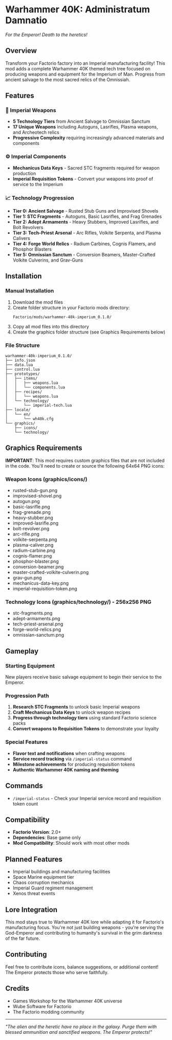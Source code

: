 # Warhammer 40K: Administratum Damnatio

*For the Emperor! Death to the heretics!*

## Overview

Transform your Factorio factory into an Imperial manufacturing facility! This mod adds a complete Warhammer 40K themed tech tree focused on producing weapons and equipment for the Imperium of Man. Progress from ancient salvage to the most sacred relics of the Omnissiah.

## Features

### 🔫 Imperial Weapons
- **5 Technology Tiers** from Ancient Salvage to Omnissian Sanctum
- **17 Unique Weapons** including Autoguns, Lasrifles, Plasma weapons, and Archeotech relics
- **Progressive Complexity** requiring increasingly advanced materials and components

### ⚙️ Imperial Components
- **Mechanicus Data Keys** - Sacred STC fragments required for weapon production
- **Imperial Requisition Tokens** - Convert your weapons into proof of service to the Imperium

### 📈 Technology Progression
- **Tier 0: Ancient Salvage** - Rusted Stub Guns and Improvised Shovels
- **Tier 1: STC Fragments** - Autoguns, Basic Lasrifles, and Frag Grenades
- **Tier 2: Adept Armaments** - Heavy Stubbers, Improved Lasrifles, and Bolt Revolvers
- **Tier 3: Tech-Priest Arsenal** - Arc Rifles, Volkite Serpenta, and Plasma Calivers
- **Tier 4: Forge World Relics** - Radium Carbines, Cognis Flamers, and Phosphor Blasters
- **Tier 5: Omnissian Sanctum** - Conversion Beamers, Master-Crafted Volkite Culverins, and Grav-Guns

## Installation

### Manual Installation
1. Download the mod files
2. Create folder structure in your Factorio mods directory:
   ```
   Factorio/mods/warhammer-40k-imperium_0.1.0/
   ```
3. Copy all mod files into this directory
4. Create the graphics folder structure (see Graphics Requirements below)

### File Structure
```
warhammer-40k-imperium_0.1.0/
├── info.json
├── data.lua
├── control.lua
├── prototypes/
│   ├── items/
│   │   ├── weapons.lua
│   │   └── components.lua
│   ├── recipes/
│   │   └── weapons.lua
│   └── technology/
│       └── imperial-tech.lua
├── locale/
│   └── en/
│       └── wh40k.cfg
└── graphics/
    ├── icons/
    └── technology/
```

## Graphics Requirements

**IMPORTANT**: This mod requires custom graphics files that are not included in the code. You'll need to create or source the following 64x64 PNG icons:

### Weapon Icons (graphics/icons/)
- rusted-stub-gun.png
- improvised-shovel.png
- autogun.png
- basic-lasrifle.png
- frag-grenade.png
- heavy-stubber.png
- improved-lasrifle.png
- bolt-revolver.png
- arc-rifle.png
- volkite-serpenta.png
- plasma-caliver.png
- radium-carbine.png
- cognis-flamer.png
- phosphor-blaster.png
- conversion-beamer.png
- master-crafted-volkite-culverin.png
- grav-gun.png
- mechanicus-data-key.png
- imperial-requisition-token.png

### Technology Icons (graphics/technology/) - 256x256 PNG
- stc-fragments.png
- adept-armaments.png
- tech-priest-arsenal.png
- forge-world-relics.png
- omnissian-sanctum.png

## Gameplay

### Starting Equipment
New players receive basic salvage equipment to begin their service to the Emperor.

### Progression Path
1. **Research STC Fragments** to unlock basic Imperial weapons
2. **Craft Mechanicus Data Keys** to unlock weapon recipes
3. **Progress through technology tiers** using standard Factorio science packs
4. **Convert weapons to Requisition Tokens** to demonstrate your loyalty

### Special Features
- **Flavor text and notifications** when crafting weapons
- **Service record tracking** via `/imperial-status` command
- **Milestone achievements** for producing requisition tokens
- **Authentic Warhammer 40K naming and theming**

## Commands

- `/imperial-status` - Check your Imperial service record and requisition token count

## Compatibility

- **Factorio Version**: 2.0+
- **Dependencies**: Base game only
- **Mod Compatibility**: Should work with most other mods

## Planned Features

- Imperial buildings and manufacturing facilities
- Space Marine equipment tier
- Chaos corruption mechanics
- Imperial Guard regiment management
- Xenos threat events

## Lore Integration

This mod stays true to Warhammer 40K lore while adapting it for Factorio's manufacturing focus. You're not just building weapons - you're serving the God-Emperor and contributing to humanity's survival in the grim darkness of the far future.

## Contributing

Feel free to contribute icons, balance suggestions, or additional content! The Emperor protects those who serve faithfully.

## Credits

- Games Workshop for the Warhammer 40K universe
- Wube Software for Factorio
- The Factorio modding community

---

*"The alien and the heretic have no place in the galaxy. Purge them with blessed ammunition and sanctified weapons. The Emperor protects!"*
